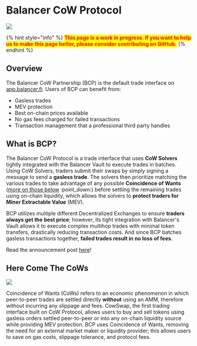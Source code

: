 # Balancer CoW Protocol

![](<../.gitbook/assets/Screen Shot 2021-11-02 at 2.25.01 PM.png>)

{% hint style="info" %}
<mark style="color:red;">**This page is a work in progress. If you want to help us to make this page better, please consider contributing on GitHub.**</mark>
{% endhint %}

## Overview

The Balancer CoW Partnership (BCP) is the default trade interface on [app.balancer.fi](https://app.balancer.fi). Users of BCP can benefit from:

* Gasless trades
* MEV protection
* Best on-chain prices available
* No gas fees charged for failed transactions
* Transaction management that a professional third party handles

## What is BCP?

The Balancer CoW Protocol is a trade interface that uses **CoW Solvers** tightly integrated with the Balancer Vault to execute trades in batches. Using CoW Solvers, traders submit their swaps by simply signing a message to send a **gasless trade**. The solvers then prioritize matching the various trades to take advantage of any possible **Coincidence of Wants** ([more on those below](balancer-cow-protocol.md#here-come-the-cows) :point\_down:) before settling the remaining trades using on-chain liquidity, which allows the solvers to **protect traders for Miner Extractable Value** (MEV).

BCP utilizes multiple different Decentralized Exchanges to ensure **traders always get the best price**; however, its tight integration with Balancer's Vault allows it to execute complex multihop trades with minimal token transfers, drastically reducing transaction costs. And since BCP batches gasless transactions together, **failed trades result in no loss of fees**.

Read the announcement post [here](https://medium.com/balancer-protocol/two-protocols-one-dex-introducing-the-balancer-gnosis-protocol-f471aaeb4dce)!

## Here Come The CoWs

![](<../.gitbook/assets/Screen Shot 2021-11-02 at 3.52.02 PM.png>)

Coincidence of Wants (CoWs) refers to an economic phenomenon in which peer-to-peer trades are settled directly **without** using an AMM, therefore without incurring any slippage and fees. CowSwap, the first trading interface built on CoW Protocol, allows users to buy and sell tokens using gasless orders settled peer-to-peer or into any on-chain liquidity source while providing MEV protection. BCP uses Coincidence of Wants, removing the need for an external market maker or liquidity provider; this allows users to save on gas costs, slippage tolerance, and protocol fees.
